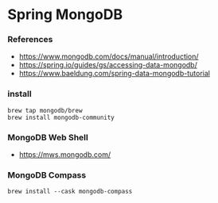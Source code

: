 # Spring MongoDB

### References

- https://www.mongodb.com/docs/manual/introduction/
- https://spring.io/guides/gs/accessing-data-mongodb/
- https://www.baeldung.com/spring-data-mongodb-tutorial

### install

~~~
brew tap mongodb/brew
brew install mongodb-community
~~~


### MongoDB Web Shell

- https://mws.mongodb.com/

### MongoDB Compass

~~~
brew install --cask mongodb-compass
~~~